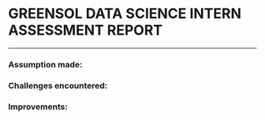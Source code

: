 # **GREENSOL DATA SCIENCE INTERN ASSESSMENT REPORT**
---


### **Assumption made**: 

### **Challenges encountered**:

### **Improvements**:
